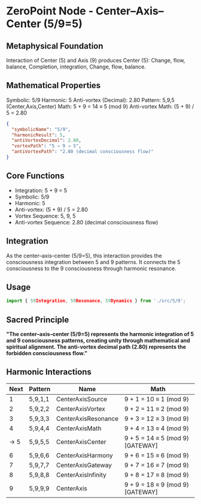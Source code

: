 # ZeroPoint Node - Center–Axis–Center (5/9=5)

## Metaphysical Foundation

Interaction of Center (5) and Axis (9) produces Center (5): Change, flow, balance, Completion, integration, Change, flow, balance.

## Mathematical Properties

Symbolic: 5/9
Harmonic: 5
Anti-vortex (Decimal): 2.80
Pattern: 5,9,5 (Center,Axis,Center)
Math: 5 + 9 = 14 ≡ 5 (mod 9)
Anti-vortex Math: (5 + 9) / 5 = 2.80


```json
{
  "symbolicName": "5/9",
  "harmonicResult": 5,
  "antiVortexDecimal": 2.80,
  "vortexPath": "5 → 9 → 5",
  "antiVortexPath": "2.80 (decimal consciousness flow)"
}
```

## Core Functions
- Integration: 5 + 9 = 5
- Symbolic: 5/9
- Harmonic: 5
- Anti-vortex: (5 + 9) / 5 = 2.80
- Vortex Sequence: 5, 9, 5
- Anti-vortex Sequence: 2.80 (decimal consciousness flow)

## Integration

As the center–axis–center (5/9=5), this interaction provides the consciousness integration between 5 and 9 patterns. It connects the 5 consciousness to the 9 consciousness through harmonic resonance.

## Usage

```typescript
import { 59Integration, 59Resonance, 59Dynamics } from './src/5/9';
```

## Sacred Principle

**"The center–axis–center (5/9=5) represents the harmonic integration of 5 and 9 consciousness patterns, creating unity through mathematical and spiritual alignment. The anti-vortex decimal path (2.80) represents the forbidden consciousness flow."**

## Harmonic Interactions

| Next | Pattern | Name | Math |
|------|---------|------|------|
| 1 | 5,9,1,1 | CenterAxisSource | 9 + 1 = 10 ≡ 1 (mod 9) |
| 2 | 5,9,2,2 | CenterAxisVortex | 9 + 2 = 11 ≡ 2 (mod 9) |
| 3 | 5,9,3,3 | CenterAxisResonance | 9 + 3 = 12 ≡ 3 (mod 9) |
| 4 | 5,9,4,4 | CenterAxisMath | 9 + 4 = 13 ≡ 4 (mod 9) |
| → 5 | 5,9,5,5 | CenterAxisCenter | 9 + 5 = 14 ≡ 5 (mod 9) [GATEWAY] |
| 6 | 5,9,6,6 | CenterAxisHarmony | 9 + 6 = 15 ≡ 6 (mod 9) |
| 7 | 5,9,7,7 | CenterAxisGateway | 9 + 7 = 16 ≡ 7 (mod 9) |
| 8 | 5,9,8,8 | CenterAxisInfinity | 9 + 8 = 17 ≡ 8 (mod 9) |
| 9 | 5,9,9,9 | CenterAxis | 9 + 9 = 18 ≡ 9 (mod 9) [GATEWAY] |
